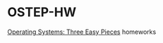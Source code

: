 # OSTEP-HW

[Operating Systems: Three Easy Pieces](http://pages.cs.wisc.edu/~remzi/OSTEP) homeworks
